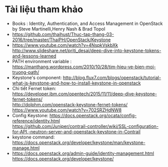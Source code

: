 # Tài liệu tham khảo





- Books : Identity, Authentication, and Access Management in OpenStack by Steve Martinelli,Henry Nash & Brad Topol
- https://github.com/thaihust/Thuc-tap-thang-03-2016/tree/master/ThaiPH/OpenStack/Keystone  
- https://www.youtube.com/watch?v=4NspkVskbXk  
http://www.slideshare.net/priti_desai/deep-dive-into-keystone-tokens-and-lessons-learned  
- PATH environment variable : https://manthang.wordpress.com/2010/10/28/tim-hieu-ve-bien-moi-truong-path/  
- Keystone's component: http://blog.flux7.com/blogs/openstack/tutorial-what-is-keystone-and-how-to-install-keystone-in-openstack 
- Chi tiết Fernet token: https://developer.ibm.com/opentech/2015/11/11/deep-dive-keystone-fernet-tokens/  
http://dolphm.com/openstack-keystone-fernet-tokens/  
https://www.youtube.com/watch?v=702SRZHdNW8
- Config Keystone: https://docs.openstack.org/ocata/config-reference/identity.html  
https://github.com/Juniper/contrail-controller/wiki/SSL-configuration-for-API,-neutron-server-and-openstack-keystone-in-Contrail
- keystone command: https://docs.openstack.org/developer/keystone/man/keystone-manage.html
- https://docs.openstack.org/admin-guide/identity-management.html
https://docs.openstack.org/developer/keystone/









